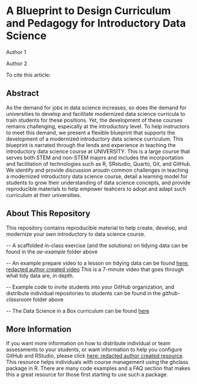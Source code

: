 # A Blueprint to Design Curriculum and Pedagogy for Introductory Data Science

Author 1 

Author 2

To cite this article:

## Abstract 

As the demand for jobs in data science increases, so does the demand for universities to develop and facilitate modernized data science curricula to train students for these positions. Yet, the development of these courses remains challenging, espeically at the introductory level. To help instructors to meet this demand, we present a flexible blueprint that supports the development of a modernized introductory data science curriculum. This blueprint is narrated through the lends and experience in teaching the introductory data science course at UNIVERSITY. This is a large course that serves both STEM and non-STEM majors and includes the incorportation and facilitation of technologies such as R, SRstudio, Quarto, Git, and GitHub. We identify and provide discussion aroudn common challenges in teaching a modernized introductory data science course, detail a learning model for students to grow their understanding of data science concepts, and provide reproducible materials to help empower teahcers to adopt and adapt such curriculum at their universities. 

## About This Repository 

This repository contains reproducible material to help create, develop, and modernize your own introductory to data science course. 

-- A scaffolded in-class exercise (and the solutions) on tidying data can be found in the *ae-example* folder above

-- An example prepare video to a lesson on tidying data can be found [here: redacted author created video](--https://www.youtube.com/watch?v=Ux85eR3h9hw) This is a 7-minute video that goes through what tidy data are, in depth. 

-- Example code to invite students into your GitHub organization, and distribute individual repositories to students can be found in the *github-classroom* folder above

-- The Data Science in a Box curriculum can be found [here](https://datasciencebox.org/hello)

## More Information 

If you want more information on how to distribute individual or team assessments to your students, or want information to help you configure GitHub and RStudio, please click [here: redacted author created resource](--https://rundel.github.io/ghclass/articles/ghclass.html). This resource helps individuals with course management using the ghclass package in R. There are many code examples and a FAQ section that makes this a great resource for those first starting to use such a package. 


